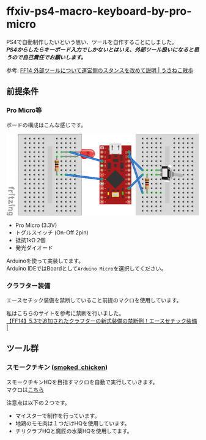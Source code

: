 # ffxiv-ps4-macro-keyboard-by-pro-micro

PS4で自動制作したいという思い、ツールを自作することにしました。  
***PS4からしたらキーボード入力でしかないとはいえ、外部ツール扱いになると思うので自己責任でお願いします。***  

参考: [FF14 外部ツールについて運営側のスタンスを改めて説明 | うさねこ散歩](http://next-innovation-fuk.com/2020/02/09/ff14-%e5%a4%96%e9%83%a8%e3%83%84%e3%83%bc%e3%83%ab%e3%81%ab%e3%81%a4%e3%81%84%e3%81%a6%e9%81%8b%e5%96%b6%e5%81%b4%e3%81%ae%e3%82%b9%e3%82%bf%e3%83%b3%e3%82%b9%e3%82%92%e6%94%b9%e3%82%81%e3%81%a6/)

## 前提条件
### Pro Micro等
ボードの構成はこんな感じです。

![board](board.png)

- Pro Micro (3.3V)
- トグルスイッチ (On-Off 2pin)
- 抵抗1kΩ 2個
- 発光ダイオード

Arduinoを使って実装してます。  
Arduino IDEではBoardとして`Arduino Micro`を選択してください。

### クラフター装備
エースセチック装備を禁断していること前提のマクロを使用しています。

私はこちらのサイトを参考に禁断を行いました。  
[【FF14】5.3で追加されたクラフターの新式装備の禁断例！エースセチック装備 |](https://portfolio-navigation.com/%E3%80%90ff14%E3%80%915-3%E3%81%A7%E8%BF%BD%E5%8A%A0%E3%81%95%E3%82%8C%E3%81%9F%E3%82%AF%E3%83%A9%E3%83%95%E3%82%BF%E3%83%BC%E3%81%AE%E6%96%B0%E5%BC%8F%E8%A3%85%E5%82%99%E3%81%AE%E7%A6%81%E6%96%AD)

## ツール群
### スモークチキン ([smoked_chicken](smoked_chicken/smoked_chicken.ino))
スモークチキンHQを目指すマクロを自動で実行していきます。  
マクロは[こちら](https://ffxivteamcraft.com/simulator/31901/34569/aXJw2T3AydwYvlm5r6Uw?stats=2822/2783/569/80/1&food=30482,1&med=27959,1)

注意点は以下の２つです。
- マイスターで制作を行っています。
- 地鶏のモモ肉は１つだけHQを使用しています。
- チリクラブHQと魔匠の水薬HQを使用してます。
